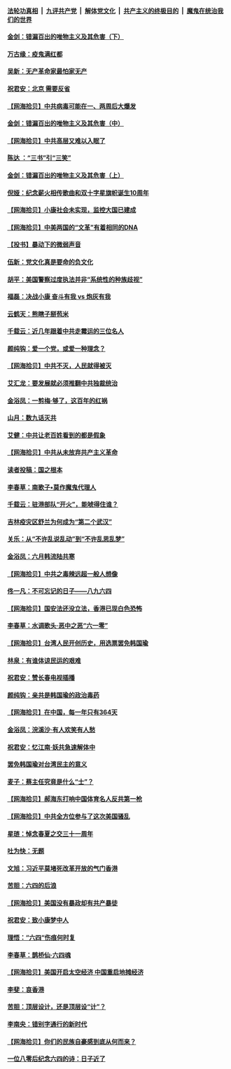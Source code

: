 ####  [法轮功真相](../../../../basic/blob/master/README.md?t=06180031) &nbsp;|&nbsp; [九评共产党](../../../../9ping.md/blob/master/README.md?t=06180031) &nbsp;|&nbsp; [解体党文化](../../../../jtdwh.md/blob/master/README.md?t=06180031)  &nbsp;|&nbsp; [共产主义的终极目的](../../../../gczydzjmd.md/blob/master/README.md?t=06180031) &nbsp;|&nbsp; [魔鬼在统治我们的世界](../../../../mgztzwmdsj.md/blob/master/README.md?t=06180031) 

#### [金剑：错漏百出的唯物主义及其危害（下）](../pages/nsc993/n12191909.md?t=06180031) 

#### [万古缘：疫鬼满红都](../pages/nsc993/n12191847.md?t=06180031) 

#### [吴新：无产革命家最怕家无产](../pages/nsc993/n12191806.md?t=06180031) 

#### [祝君安：北京 需要反省](../pages/nsc993/n12191766.md?t=06180031) 

#### [【网海拾贝】中共病毒可能在一、两周后大爆发](../pages/nsc993/n12190517.md?t=06180031) 

#### [金剑：错漏百出的唯物主义及其危害（中）](../pages/nsc993/n12188778.md?t=06180031) 

#### [【网海拾贝】中共高层又难以入眠了](../pages/nsc993/n12188425.md?t=06180031) 

#### [陈达 ：“三书”引“三笑”](../pages/nsc993/n12187929.md?t=06180031) 

#### [金剑：错漏百出的唯物主义及其危害（上）](../pages/nsc993/n12186502.md?t=06180031) 

#### [倪娅：纪念薪火相传歌曲和双十字星旗帜诞生10周年](../pages/nsc993/n12186439.md?t=06180031) 

#### [【网海拾贝】小康社会未实现，监控大国已建成](../pages/nsc993/n12185468.md?t=06180031) 

#### [【网海拾贝】中美两国的“文革”有着相同的DNA](../pages/nsc993/n12184487.md?t=06180031) 

#### [【投书】暴动下的微弱声音](../pages/nsc993/n12183493.md?t=06180031) 

#### [伍新：党文化真是要命的负文化](../pages/nsc993/n12182742.md?t=06180031) 

#### [胡平：美国警察过度执法并非“系统性的种族歧视”](../pages/nsc993/n12182713.md?t=06180031) 

#### [福磊：决战小康 奋斗有我 vs 炮灰有我](../pages/nsc993/n12182693.md?t=06180031) 

#### [云鹤天：熊瞎子掰苞米](../pages/nsc993/n12182680.md?t=06180031) 

#### [千载云：近几年跟着中共走霉运的三位名人](../pages/nsc993/n12182649.md?t=06180031) 

#### [颜纯钩：爱一个党，或爱一种理念？](../pages/nsc993/n12182640.md?t=06180031) 

#### [【网海拾贝】中共不灭，人民就得被灭](../pages/nsc993/n12180698.md?t=06180031) 

#### [艾汇龙：要发展就必须推翻中共独裁统治](../pages/nsc993/n12180647.md?t=06180031) 

#### [金浴凤：一剪梅·够了，这百年的红祸](../pages/nsc993/n12180002.md?t=06180031) 

#### [山月：数九话灭共](../pages/nsc993/n12179940.md?t=06180031) 

#### [艾健：中共让老百姓看到的都是假象](../pages/nsc993/n12179778.md?t=06180031) 

#### [【网海拾贝】中共从未放弃共产主义革命](../pages/nsc993/n12176687.md?t=06180031) 

#### [读者投稿：国之根本](../pages/nsc993/n12176662.md?t=06180031) 

#### [李春草：南歌子•莫作魔鬼代理人](../pages/nsc993/n12176610.md?t=06180031) 

#### [千载云：驻港部队“开火”，能唬得住谁？](../pages/nsc993/n12176028.md?t=06180031) 

#### [吉林疫灾区舒兰为何成为“第二个武汉”](../pages/nsc993/n12172816.md?t=06180031) 

#### [关乐：从“不许乱说乱动”到“不许乱思乱梦”](../pages/nsc993/n12174760.md?t=06180031) 

#### [金浴凤：六月韩流陆共寒](../pages/nsc993/n12174739.md?t=06180031) 

#### [【网海拾贝】中共之毒辣远超一般人想像](../pages/nsc993/n12174574.md?t=06180031) 

#### [佟一凡：不可忘记的日子——八九六四](../pages/nsc993/n12174371.md?t=06180031) 

#### [【网海拾贝】国安法还没立法，香港已现白色恐怖](../pages/nsc993/n12172467.md?t=06180031) 

#### [李春草：水调歌头·恶中之恶“六一零”](../pages/nsc993/n12171662.md?t=06180031) 

#### [【网海拾贝】台湾人民开创历史，用选票罢免韩国瑜](../pages/nsc993/n12169412.md?t=06180031) 

#### [林泉：有谁体谅民运的艰难](../pages/nsc993/n12169204.md?t=06180031) 

#### [祝君安：赞长春电视插播](../pages/nsc993/n12168998.md?t=06180031) 

#### [颜纯钩：亲共是韩国瑜的政治毒药](../pages/nsc993/n12168959.md?t=06180031) 

#### [【网海拾贝】在中国，每一年只有364天](../pages/nsc993/n12167508.md?t=06180031) 

#### [金浴凤：浣溪沙·有人欢笑有人愁](../pages/nsc993/n12167017.md?t=06180031) 

#### [祝君安：忆江南·妖共急速解体中](../pages/nsc993/n12166832.md?t=06180031) 

#### [罢免韩国瑜对台湾民主的意义](../pages/nsc993/n12166720.md?t=06180031) 

#### [麦子：蔡主任究竟是什么“士”？](../pages/nsc993/n12166126.md?t=06180031) 

#### [【网海拾贝】郝海东打响中国体育名人反共第一枪](../pages/nsc993/n12165325.md?t=06180031) 

#### [【网海拾贝】中共全方位参与了这次美国骚乱](../pages/nsc993/n12163491.md?t=06180031) 

#### [星琏：悼念春夏之交三十一周年](../pages/nsc993/n12162360.md?t=06180031) 

#### [吐为快：无题](../pages/nsc993/n12162106.md?t=06180031) 

#### [文旭：习近平莫堵死改革开放的气门香港](../pages/nsc993/n12157461.md?t=06180031) 

#### [苦胆：六四的后浪](../pages/nsc993/n12157112.md?t=06180031) 

#### [【网海拾贝】美国没有暴政却有共产暴徒](../pages/nsc993/n12157074.md?t=06180031) 

#### [祝君安：致小康梦中人](../pages/nsc993/n12156882.md?t=06180031) 

#### [理悟：“六四“伤痕何时复](../pages/nsc993/n12156866.md?t=06180031) 

#### [李春草：鹊桥仙·六四魂](../pages/nsc993/n12156732.md?t=06180031) 

#### [【网海拾贝】美国开启太空经济 中国重启地摊经济](../pages/nsc993/n12154104.md?t=06180031) 

#### [李斐：哀香港](../pages/nsc993/n12152518.md?t=06180031) 

#### [苦胆：顶层设计，还是顶层设“计”？](../pages/nsc993/n12152486.md?t=06180031) 

#### [李南央：错别字通行的新时代](../pages/nsc993/n12152403.md?t=06180031) 

#### [【网海拾贝】你们的民族自豪感到底从何而来？](../pages/nsc993/n12151863.md?t=06180031) 

#### [一位八零后纪念六四的诗：日子近了](../pages/nsc993/n12151238.md?t=06180031) 

